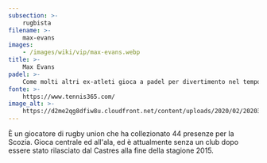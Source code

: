 ```yaml
---
subsection: >-
    rugbista
filename: >-
    max-evans
images:
    - /images/wiki/vip/max-evans.webp
title: >-
    Max Evans
padel: >-
    Come molti altri ex-atleti gioca a padel per divertimento nel tempo libero. In questa foto apare insieme all'amico ed ex-calciatore John Terry.
fonte: >-
    https://www.tennis365.com/
image_alt: >-
    https://d2me2qg8dfiw8u.cloudfront.net/content/uploads/2020/02/20203855/Max-Evans-and-former-Chelsea-captain-John-Terry-playing-padel.jpg
---
```

È un giocatore di rugby union che ha collezionato 44 presenze per la Scozia. Gioca centrale ed all'ala, ed è attualmente senza un club dopo essere stato rilasciato dal Castres alla fine della stagione 2015.